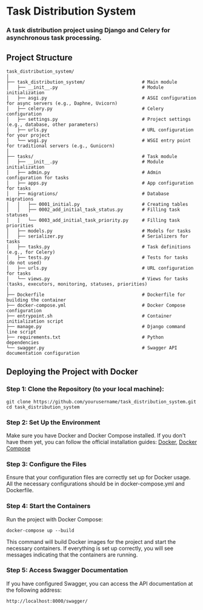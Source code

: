 # Task Distribution System

### A task distribution project using Django and Celery for asynchronous task processing.

## Project Structure
```
task_distribution_system/
│
├── task_distribution_system/                     # Main module
│   ├── __init__.py                               # Module initialization
│   ├── asgi.py                                   # ASGI configuration for async servers (e.g., Daphne, Uvicorn)
│   ├── celery.py                                 # Celery configuration
│   ├── settings.py                               # Project settings (e.g., database, other parameters)
│   ├── urls.py                                   # URL configuration for your project
│   └── wsgi.py                                   # WSGI entry point for traditional servers (e.g., Gunicorn)
│
├── tasks/                                        # Task module
│   ├── __init__.py                               # Module initialization
│   ├── admin.py                                  # Admin configuration for tasks
│   ├── apps.py                                   # App configuration for tasks
│   ├── migrations/                               # Database migrations
│   │   ├── 0001_initial.py                       # Creating tables
│   │   ├── 0002_add_initial_task_status.py       # Filling task statuses
│   │   └── 0003_add_initial_task_priority.py     # Filling task priorities
│   ├── models.py                                 # Models for tasks
│   ├── serializer.py                             # Serializers for tasks
│   ├── tasks.py                                  # Task definitions (e.g., for Celery)
│   ├── tests.py                                  # Tests for tasks (do not used)
│   ├── urls.py                                   # URL configuration for tasks
│   └── views.py                                  # Views for tasks (tasks, executors, monitoring, statuses, priorities)
│
├── Dockerfile                                    # Dockerfile for building the container
├── docker-compose.yml                            # Docker Compose configuration
├── entrypoint.sh                                 # Container initialization script
├── manage.py                                     # Django command line script
├── requirements.txt                              # Python dependencies
└── swagger.py                                    # Swagger API documentation configuration
```


## Deploying the Project with Docker

### Step 1: Clone the Repository (to your local machine):
```
git clone https://github.com/yourusername/task_distribution_system.git
cd task_distribution_system
```

### Step 2: Set Up the Environment

Make sure you have Docker and Docker Compose installed. 
If you don't have them yet, you can follow the official installation guides:
    [Docker](https://www.docker.com/), 
    [Docker Compose](https://docs.docker.com/compose/)


### Step 3: Configure the Files

Ensure that your configuration files are correctly set up for Docker usage. 
All the necessary configurations should be in docker-compose.yml and Dockerfile.

### Step 4: Start the Containers

Run the project with Docker Compose:
```
docker-compose up --build
```
This command will build Docker images for the project and start the necessary containers. If everything is set up correctly, you will see messages indicating that the containers are running.

### Step 5: Access Swagger Documentation

If you have configured Swagger, you can access the API documentation at the following address:
```
http://localhost:8000/swagger/
```
